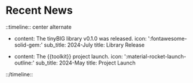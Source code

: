 # Recent News

::timeline:: center alternate

- content: The tinyBIG library v0.1.0 was released.
  icon: ':fontawesome-solid-gem:'
  sub_title: 2024-July
  title: Library Release

- content: The {{toolkit}} project launch.
  icon: ':material-rocket-launch-outline:'
  sub_title: 2024-May
  title: Project Launch

::/timeline::

<!-- examples https://www.neoteroi.dev/mkdocs-plugins/timeline/ -->